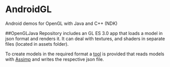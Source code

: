 # AndroidGL
Android demos for OpenGL with Java and C++ (NDK) 

##OpenGLJava 
Repository includes an GL ES 3.0 app that loads a model in json format and renders it. It can deal with textures, and shaders in separate files (located in assets folder).

To create models in the required format  a [tool](https://github.com/lighthouse3d/Demos-and-Tools/tree/master/Assimp2JSON) is provided that reads models with [Assimp](http://www.assimp.org/) and writes the respective json file.
